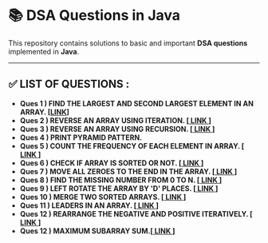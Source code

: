 <h1>📚 DSA Questions in Java</h1>

<p>This repository contains solutions to basic and important <strong> DSA questions</strong> implemented in <strong>Java</strong>.</p>

<hr>

<h2>✅ LIST OF QUESTIONS :</h2>

<ul>
  <li><strong>Ques 1 ) FIND THE LARGEST AND SECOND LARGEST ELEMENT IN AN ARRAY. [<a href="https://www.geeksforgeeks.org/problems/second-largest3735/1" target="_blank">LINK</a>]</strong></li>
  <li><strong>Ques 2 ) REVERSE AN ARRAY USING ITERATION. [<a href="https://www.geeksforgeeks.org/problems/reverse-an-array/1" target="_blank"> LINK </a>] </strong></li>
  <li><strong>Ques 3 ) REVERSE AN ARRAY USING RECURSION. [<a href="https://www.geeksforgeeks.org/problems/reverse-an-array/1" target="_blank"> LINK </a>] </strong></li>
  <li><strong>Ques 4 ) PRINT PYRAMID PATTERN. </strong></li>
  <li><strong>Ques 5 ) COUNT THE FREQUENCY OF EACH ELEMENT IN ARRAY. [<a href="https://www.geeksforgeeks.org/problems/find-the-frequency/1" target="_blank"> LINK </a>] </strong></li>
  <li><strong>Ques 6 ) CHECK IF ARRAY IS SORTED OR NOT. [<a href="https://www.geeksforgeeks.org/problems/check-if-an-array-is-sorted0701/1" target="_blank"> LINK </a>] </strong></li>
  <li><strong>Ques 7 ) MOVE ALL ZEROES TO THE END IN THE ARRAY. [<a href="https://www.geeksforgeeks.org/problems/move-all-zeroes-to-end-of-array0751/1" target="_blank"> LINK </a>] </strong></li>
  <li><strong>Ques 8 ) FIND THE MISSING NUMBER FROM 0 TO N. [<a href="https://www.geeksforgeeks.org/problems/missing-number-in-array1416/1" target="_blank"> LINK </a>] </strong></li>
  <li><strong>Ques 9 ) LEFT ROTATE THE ARRAY BY 'D' PLACES. [<a href="https://www.geeksforgeeks.org/problems/rotate-array-by-n-elements-1587115621/1" target="_blank"> LINK </a>] </strong></li>
  <li><strong>Ques 10 ) MERGE TWO SORTED ARRAYS. [<a href="https://www.geeksforgeeks.org/problems/merge-two-sorted-arrays-1587115620/1" target="_blank"> LINK </a>] </strong></li>
  <li><strong>Ques 11 ) LEADERS IN AN ARRAY. [<a href="https://www.geeksforgeeks.org/problems/leaders-in-an-array-1587115620/1" target="_blank"> LINK </a>] </strong></li>
  <li><strong>Ques 12 ) REARRANGE THE NEGATIVE AND POSITIVE ITERATIVELY. [<a href="https://www.geeksforgeeks.org/problems/arranging-the-array1131/1" target="_blank"> LINK </a>] </strong></li>
  <li><strong>Ques 12 ) MAXIMUM SUBARRAY SUM.[<a href="https://www.geeksforgeeks.org/problems/kadanes-algorithm-1587115620/1" target="_blank"> LINK </a>]  </strong></li>
</ul>
